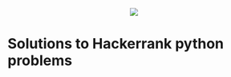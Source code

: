 <p align="center"><a href="https://www.hackerrank.com/nithishsingh"><img src="https://i0.wp.com/gradsingames.com/wp-content/uploads/2016/05/856771_668224053197841_1943699009_o.png" ></a></p>

# Solutions to Hackerrank python problems
